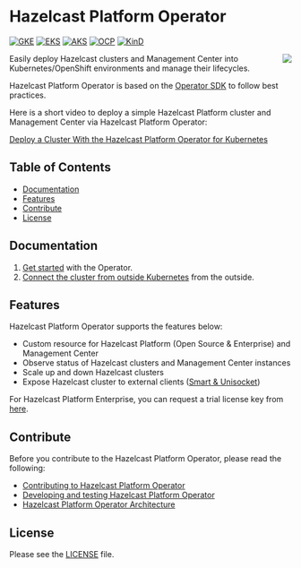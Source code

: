 # Hazelcast Platform Operator #
[![GKE](https://github.com/hazelcast/hazelcast-platform-operator/actions/workflows/nightly-e2e-gke.yaml/badge.svg?event=schedule)](https://github.com/hazelcast/hazelcast-platform-operator/actions/workflows/nightly-e2e-gke.yaml) 
[![EKS](https://github.com/hazelcast/hazelcast-platform-operator/actions/workflows/nightly-e2e-eks.yaml/badge.svg?event=schedule)](https://github.com/hazelcast/hazelcast-platform-operator/actions/workflows/nightly-e2e-eks.yaml) 
[![AKS](https://github.com/hazelcast/hazelcast-platform-operator/actions/workflows/nightly-e2e-aks.yaml/badge.svg?event=schedule)](https://github.com/hazelcast/hazelcast-platform-operator/actions/workflows/nightly-e2e-aks.yaml)
[![OCP](https://github.com/hazelcast/hazelcast-platform-operator/actions/workflows/nightly-e2e-ocp.yaml/badge.svg?event=schedule)](https://github.com/hazelcast/hazelcast-platform-operator/actions/workflows/nightly-e2e-ocp.yaml) 
[![KinD](https://github.com/hazelcast/hazelcast-platform-operator/actions/workflows/nightly-e2e-kind.yaml/badge.svg?event=schedule)](https://github.com/hazelcast/hazelcast-platform-operator/actions/workflows/nightly-e2e-kind.yaml)

<img align="right" src="https://hazelcast.com/brand-assets/files/hazelcast-stacked-flat-sm.png">

Easily deploy Hazelcast clusters and Management Center into Kubernetes/OpenShift environments and manage their lifecycles.

Hazelcast Platform Operator is based on the [Operator SDK](https://github.com/operator-framework/operator-sdk) to follow best practices.

Here is a short video to deploy a simple Hazelcast Platform cluster and Management Center via Hazelcast Platform Operator:

[Deploy a Cluster With the Hazelcast Platform Operator for Kubernetes](https://www.youtube.com/watch?v=4cK5I74nmr4)

## Table of Contents

* [Documentation](#documentation)
* [Features](#features)
* [Contribute](#contribute)
* [License](#license)

## Documentation

1. [Get started](https://docs.hazelcast.com/operator/latest/get-started) with the Operator.
2. [Connect the cluster from outside Kubernetes](https://docs.hazelcast.com/tutorials/hazelcast-platform-operator-expose-externally)
   from the outside.

## Features

Hazelcast Platform Operator supports the features below:

* Custom resource for Hazelcast Platform (Open Source & Enterprise) and Management Center
* Observe status of Hazelcast clusters and Management Center instances
* Scale up and down Hazelcast clusters
* Expose Hazelcast cluster to external
  clients ([Smart & Unisocket](https://docs.hazelcast.com/hazelcast/latest/clients/java#java-client-operation-modes))

For Hazelcast Platform Enterprise, you can request a trial license key from [here](https://trialrequest.hazelcast.com).

## Contribute

Before you contribute to the Hazelcast Platform Operator, please read the following:

* [Contributing to Hazelcast Platform Operator](CONTRIBUTING.md)
* [Developing and testing Hazelcast Platform Operator](DEVELOPER.md)
* [Hazelcast Platform Operator Architecture](ARCHITECTURE_OVERVIEW.md)

## License

Please see the [LICENSE](LICENSE) file.
